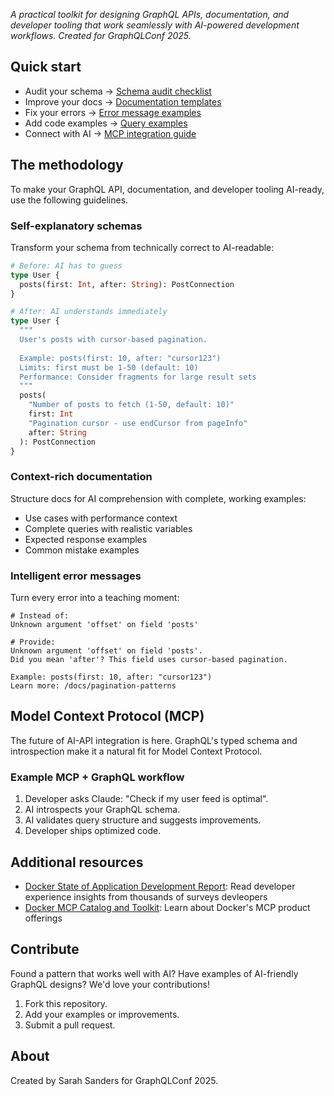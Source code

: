 _A practical toolkit for designing GraphQL APIs, documentation, and developer tooling that work seamlessly with AI-powered development workflows. Created for GraphQLConf 2025._

## Quick start

- Audit your schema -> [Schema audit checklist](schema-audit-checklist.md)
- Improve your docs -> [Documentation templates](documentation-templates.md)
- Fix your errors -> [Error message examples](error-message-examples.md)
- Add code examples -> [Query examples](query-examples.md)
- Connect with AI -> [MCP integration guide](mcp-integration\basic-server.md)

## The methodology

To make your GraphQL API, documentation, and developer tooling AI-ready, use the following
guidelines.

### Self-explanatory schemas

Transform your schema from technically correct to AI-readable:

```graphql
# Before: AI has to guess
type User {
  posts(first: Int, after: String): PostConnection
}

# After: AI understands immediately  
type User {
  """
  User's posts with cursor-based pagination.
  
  Example: posts(first: 10, after: "cursor123")
  Limits: first must be 1-50 (default: 10)
  Performance: Consider fragments for large result sets
  """
  posts(
    "Number of posts to fetch (1-50, default: 10)"
    first: Int
    "Pagination cursor - use endCursor from pageInfo" 
    after: String
  ): PostConnection
}
```

### Context-rich documentation

Structure docs for AI comprehension with complete, working examples:

- Use cases with performance context
- Complete queries with realistic variables
- Expected response examples
- Common mistake examples

### Intelligent error messages

Turn every error into a teaching moment:

```text
# Instead of:
Unknown argument 'offset' on field 'posts'

# Provide:
Unknown argument 'offset' on field 'posts'. 
Did you mean 'after'? This field uses cursor-based pagination.

Example: posts(first: 10, after: "cursor123")
Learn more: /docs/pagination-patterns
```

## Model Context Protocol (MCP)

The future of AI-API integration is here. GraphQL's typed schema and introspection make
it a natural fit for Model Context Protocol.

### Example MCP + GraphQL workflow

1. Developer asks Claude: "Check if my user feed is optimal".
2. AI introspects your GraphQL schema.
3. AI validates query structure and suggests improvements.
4. Developer ships optimized code.

## Additional resources

- [Docker State of Application Development Report](https://www.docker.com/blog/2025-docker-state-of-app-dev/): Read developer experience insights from thousands of surveys devleopers
- [Docker MCP Catalog and Toolkit](https://docs.docker.com/ai/mcp-catalog-and-toolkit/): Learn about Docker's MCP product offerings

## Contribute

Found a pattern that works well with AI? Have examples of AI-friendly GraphQL designs? We'd love your contributions!

1. Fork this repository.
2. Add your examples or improvements.
3. Submit a pull request.

## About

Created by Sarah Sanders for GraphQLConf 2025.
